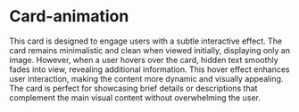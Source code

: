 # Card-animation
 This card is designed to engage users with a subtle interactive effect. The card remains minimalistic and clean when viewed initially, displaying only an image. However, when a user hovers over the card, hidden text smoothly fades into view, revealing additional information. This hover effect enhances user interaction, making the content more dynamic and visually appealing. The card is perfect for showcasing brief details or descriptions that complement the main visual content without overwhelming the user.
